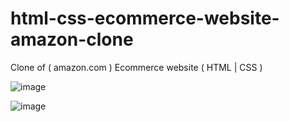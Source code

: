 # html-css-ecommerce-website-amazon-clone


Clone of ( amazon.com ) Ecommerce website  ( HTML | CSS )





![image](https://github.com/akshaymalayil/html-css-ecommerce-website-amazon-clone/assets/120209432/bfcc2a50-5e7a-49de-9f15-a4b63545fefd)


![image](https://github.com/akshaymalayil/html-css-ecommerce-website-amazon-clone/assets/120209432/d421545e-b9d9-4236-908d-dc59cc16ce0c)
